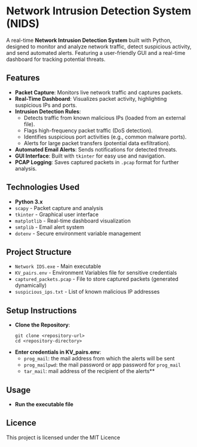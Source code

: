 # Network Intrusion Detection System (NIDS)

A real-time **Network Intrusion Detection System** built with Python, designed to monitor and analyze network traffic, detect suspicious activity, and send automated alerts. Featuring a user-friendly GUI and a real-time dashboard for tracking potential threats.

## Features
- **Packet Capture**: Monitors live network traffic and captures packets.
- **Real-Time Dashboard**: Visualizes packet activity, highlighting suspicious IPs and ports.
- **Intrusion Detection Rules**:
  - Detects traffic from known malicious IPs (loaded from an external file).
  - Flags high-frequency packet traffic (DoS detection).
  - Identifies suspicious port activities (e.g., common malware ports).
  - Alerts for large packet transfers (potential data exfiltration).
- **Automated Email Alerts**: Sends notifications for detected threats.
- **GUI Interface**: Built with `tkinter` for easy use and navigation.
- **PCAP Logging**: Saves captured packets in `.pcap` format for further analysis.

## Technologies Used
- **Python 3.x**
- `scapy` - Packet capture and analysis
- `tkinter` - Graphical user interface
- `matplotlib` - Real-time dashboard visualization
- `smtplib` - Email alert system
- `dotenv` - Secure environment variable management

## Project Structure
- `Network IDS.exe` - Main executable
- `KV_pairs.env` - Environment Variables file for sensitive credentials
- `captured_packets.pcap` - File to store captured packets (generated dynamically)
- `suspicious_ips.txt` - List of known malicious IP addresses

## Setup Instructions
- **Clone the Repository**:
  ```
  git clone <repository-url>
  cd <repository-directory>
  ```
- **Enter credentials in KV_pairs.env**:
    - `prog_mail`: the mail address from which the alerts will be sent
    - `prog_mailpwd`: the mail password or app password for `prog_mail`
    - `tar_mail`: mail address of the recipient of the alerts**
  
## Usage
- **Run the executable file**
 
## Licence
This project is licensed under the MIT Licence
